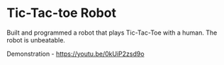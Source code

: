 # Tic-Tac-toe Robot
Built and programmed a robot that plays Tic-Tac-Toe with a human. The robot is unbeatable.

Demonstration - https://youtu.be/0kUiP2zsd9o
